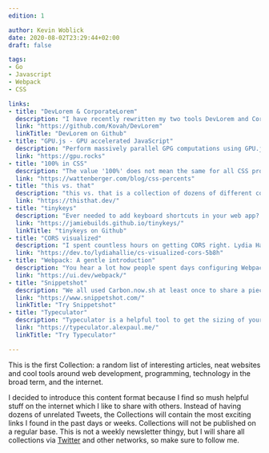 ```yaml
---
edition: 1

author: Kevin Woblick
date: 2020-08-02T23:29:44+02:00
draft: false

tags:
- Go
- Javascript
- Webpack
- CSS

links:
- title: "DevLorem & CorporateLorem"
  description: "I have recently rewritten my two tools DevLorem and CorporateLorem in Go. Both offer Lorem Ipsum text generation from the CLI, as a website or as a web api."
  link: "https://github.com/Kovah/DevLorem"
  linkTitle: "DevLorem on Github"
- title: "GPU.js - GPU accelerated JavaScript"
  description: "Perform massively parallel GPG computations using GPU.js for Node.js. It provides a graceful fallback to plain Javascript if the GPU is not available."
  link: "https://gpu.rocks"
- title: "100% in CSS"
  description: "The value '100%' does not mean the same for all CSS properties. Amelia Wattenberger did an excellent writeup of all the different meanings for different properties."
  link: "https://wattenberger.com/blog/css-percents"
- title: "this vs. that"
  description: "this vs. that is a collection of dozens of different concepts in frontend development with detailed explanations of the actual differences between them."
  link: "https://thisthat.dev/"
- title: "tinykeys"
  description: "Ever needed to add keyboard shortcuts in your web app? Tinykeys is a <1kb library that helps you with exactly that."
  link: "https://jamiebuilds.github.io/tinykeys/"
  linkTitle: "tinykeys on Github"
- title: "CORS visualized"
  description: "I spent countless hours on getting CORS right. Lydia Hallie wrote a super helpful article that visualizes how CORS really works."
  link: "https://dev.to/lydiahallie/cs-visualized-cors-5b8h"
- title: "Webpack: A gentle introduction"
  description: "You hear a lot how people spent days configuring Webpack. To make your first steps with it easier, read this beginner-friendly guide by Tyler McGinnis."
  link: "https://ui.dev/webpack/"
- title: "Snippetshot"
  description: "We all used Carbon.now.sh at least once to share a piece of code the fancy way. Now there is Snippetshot, a great alternative to Carbon."
  link: "https://www.snippetshot.com/"
  linkTitle: "Try Snippetshot"
- title: "Typeculator"
  description: "Typeculator is a helpful tool to get the sizing of your headlines just right. It calculates the sizes based on the Golden Ratio and provides easy-to-copy CSS snippets in both px and rem."
  link: "https://typeculator.alexpaul.me/"
  linkTitle: "Try Typeculator"

---
```


This is the first Collection: a random list of interesting articles, neat websites and cool tools around web development, programming, technology in the broad term, and the internet.

I decided to introduce this content format because I find so mush helpful stuff on the internet which I like to share with others. Instead of having dozens of unrelated Tweets, the Collections will contain the most exciting links I found in the past days or weeks. Collections will not be published on a regular base. This is not a weekly newsletter thingy, but I will share all collections via [Twitter](https://twitter.com/kovah_kvh) and other networks, so make sure to follow me.
